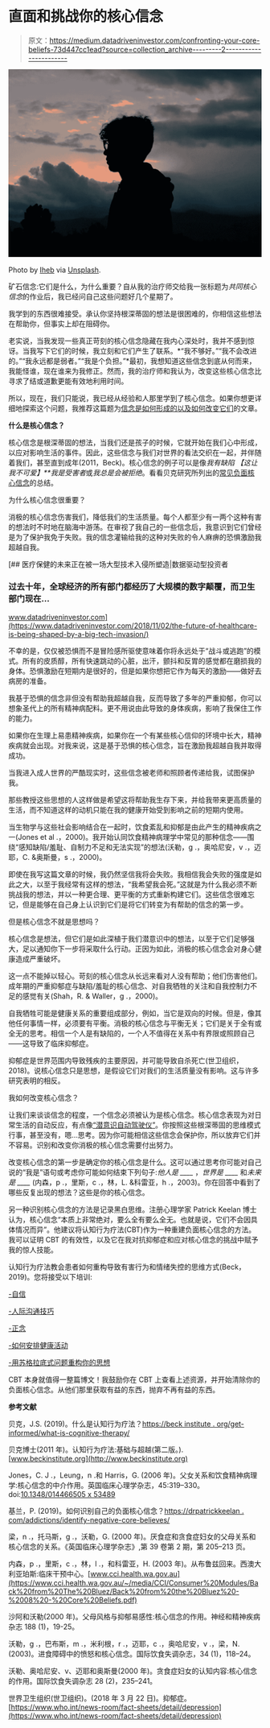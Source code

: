 # 直面和挑战你的核心信念

> 原文：<https://medium.datadriveninvestor.com/confronting-your-core-beliefs-73d447cc1ead?source=collection_archive---------2----------------------->

![](img/cd580ef3b703b29f3424b48bf29a7e3f.png)

Photo by [Iheb](https://unsplash.com/@iheb_ab) via [Unsplash](https://unsplash.com).

矿石信念:它们是什么，为什么重要？自从我的治疗师交给我一张标题为*共同核心信念*的作业后，我已经问自己这些问题好几个星期了。

我学到的东西很难接受。承认你坚持根深蒂固的想法是很困难的，你相信这些想法在帮助你，但事实上却在阻碍你。

老实说，当我发现一些真正苛刻的核心信念隐藏在我内心深处时，我并不感到惊讶。当我写下它们的时候，我立刻和它们产生了联系。*“我不够好。”“我不会改进的。”“我永远都是弱者。”“我是个负担。”*最初，我想知道这些信念到底从何而来，我能怪谁，现在谁来为我修正。然而，我的治疗师和我认为，改变这些核心信念比寻求了结或道歉更能有效地利用时间。

所以，现在，我们只能说，我已经从经验和人那里学到了核心信念。如果你想更详细地探索这个问题，我推荐这篇题为[信念是如何形成的以及如何改变它们](http://www.skilledatlife.com/how-beliefs-are-formed-and-how-to-change-them/)的文章。

**什么是核心信念？**

核心信念是根深蒂固的想法，当我们还是孩子的时候，它就开始在我们心中形成，以应对影响生活的事件。因此，这些信念与我们对世界的看法交织在一起，并伴随着我们，甚至直到成年(2011，Beck)。核心信念的例子可以是像*我有缺陷* *【这让我不可爱】**我是受害者*或*我总是会被拒绝*。看看贝克研究所列出的[常见负面核心信念](https://www.slideshare.net/aounali1/cognitive-behavioral-therapy-58574737/15?src=clipshare)的总结。

为什么核心信念很重要？

消极的核心信念伤害我们，降低我们的生活质量。每个人都至少有一两个这种有害的想法时不时地在脑海中游荡。在审视了我自己的一些信念后，我意识到它们曾经是为了保护我免于失败。我的信念灌输给我的这种对失败的令人麻痹的恐惧激励我超越自我。

[](https://www.datadriveninvestor.com/2018/11/02/the-future-of-healthcare-is-being-shaped-by-a-big-tech-invasion/) [## 医疗保健的未来正在被一场大型技术入侵所塑造|数据驱动型投资者

### 过去十年，全球经济的所有部门都经历了大规模的数字颠覆，而卫生部门现在…

www.datadriveninvestor.com](https://www.datadriveninvestor.com/2018/11/02/the-future-of-healthcare-is-being-shaped-by-a-big-tech-invasion/) 

不幸的是，仅仅被恐惧而不是冒险感所驱使意味着你将永远处于“战斗或逃跑”的模式。所有的皮质醇，所有快速跳动的心脏，出汗，颤抖和反胃的感觉都在磨损我的身体。恐惧激励在短期内是很好的，但是如果你想把它作为每天的激励——做好去病房的准备。

我基于恐惧的信念非但没有帮助我超越自我，反而导致了多年的严重抑郁，你可以想象圣代上的所有精神病配料。更不用说由此导致的身体疾病，影响了我保住工作的能力。

如果你在生理上易患精神疾病，如果你在一个有某些核心信仰的环境中长大，精神疾病就会出现。对我来说，这是基于恐惧的核心信念，旨在激励我超越自我并取得成功。

当我进入成人世界的严酷现实时，这些信念被老师和照顾者传递给我，试图保护我。

那些教授这些思想的人这样做是希望这将帮助我生存下来，并给我带来更高质量的生活，而不知道这样的动机只能在我的健康开始受到影响之前的短期内使用。

当生物学与这些社会影响结合在一起时，饮食紊乱和抑郁是由此产生的精神疾病之一(Jones et al .，2000)。我开始认同饮食精神病理学中常见的那种信念——围绕“感知缺陷/羞耻、自制力不足和无法实现”的想法(沃勒，g .，奥哈尼安，v .，迈耶，C. &奥斯曼，s .，2000)。

即使在我写这篇文章的时候，我仍然坚信我将会失败。我相信我会失败的强度是如此之大，以至于我经常有这样的想法，“我希望我会死。”这就是为什么我必须不断挑战我的想法，并以一种更合理、更平衡的方式重新构建它们。这些信念很难忘记，但是能够在自己身上认识到它们是将它们转变为有帮助的信念的第一步。

但是核心信念不就是思想吗？

核心信念是想法，但它们是如此深植于我们潜意识中的想法，以至于它们足够强大，足以通知你下一步将采取什么行动。正因为如此，消极的核心信念会对身心健康造成严重破坏。

这一点不能掉以轻心。苛刻的核心信念从长远来看对人没有帮助；他们伤害他们。成年期的严重抑郁症与缺陷/羞耻的核心信念、对自我牺牲的关注和自我控制力不足的感觉有关(Shah，R. & Waller，g .，2000)。

自我牺牲可能是健康关系的重要组成部分，例如，当它是双向的时候。但是，像其他任何事情一样，必须要有平衡。消极的核心信念与平衡无关；它们是关于全有或全无的思考。相信一个人是有缺陷的，一个人不值得在关系中有界限或照顾自己——这导致了临床抑郁症。

抑郁症是世界范围内导致残疾的主要原因，并可能导致自杀死亡(世卫组织，2018)。说核心信念只是思想，是假设它们对我们的生活质量没有影响。这与许多研究表明的相反。

我如何改变核心信念？

让我们来谈谈信念的程度，一个信念必须被认为是核心信念。核心信念表现为对日常生活的自动反应，有点像[“潜意识自动驾驶仪”](http://www.skilledatlife.com/how-beliefs-are-formed-and-how-to-change-them/)。你按照这些根深蒂固的思维模式行事，甚至没有，嗯…思考。因为你可能相信这些信念会保护你，所以放弃它们并不容易。识别和改变你消极的核心信念需要付出努力。

改变核心信念的第一步是确定你的核心信念是什么。这可以通过思考你可能对自己说的“我是”语句或考虑你可能如何结束下列句子:*他人是 ____* ，*世界是 ____* 和*未来是 ____* (内森，p .，里斯，c .，林，L. &科雷亚，h .，2003)。你在回答中看到了哪些反复出现的想法？这些是你的核心信念。

另一种识别核心信念的方法是记录黑白思维。注册心理学家 Patrick Keelan 博士认为，核心信念“本质上非常绝对，要么全有要么全无。也就是说，它们不会因具体情况而异”。他建议将认知行为疗法(CBT)作为一种重建负面核心信念的方法。我可以证明 CBT 的有效性，以及它在我对抗抑郁症和应对核心信念的挑战中赋予我的惊人技能。

认知行为疗法教会患者如何重构导致有害行为和情绪失控的思维方式(Beck，2019)。您将接受以下培训:

[-自信](http://www.abct.org/Information/?m=mInformation&fa=fs_ASSERTIVENESS)

[-人际沟通技巧](https://positivepsychology.com/interpersonal-effectiveness/)

[-正念](https://www.mindful.org/how-to-practice-mindfulness/)

[-如何安排健康活动](https://www.rogelcancercenter.org/breaking-habits-beating-us/pleasant-activities)

[-用苏格拉底式问题重构你的思想](https://www.huffingtonpost.ca/entry/socratic-method-improve-depression_n_55ca2888e4b0f1cbf1e65731)

CBT 本身就值得一整篇博文！我鼓励你在 CBT 上查看上述资源，并开始清除你的负面核心信念。从他们那里获取有益的东西，抛弃不再有益的东西。

**参考文献**

贝克，J.S. (2019)。什么是认知行为疗法？[https://beck institute . org/get-informed/what-is-cognitive-therapy/](https://beckinstitute.org/get-informed/what-is-cognitive-therapy/)

贝克博士(2011 年)。认知行为疗法:基础与超越(第二版。).[www.beckinstitute.org](http://www.beckinstitute.org)

Jones，C. J .，Leung，n .和 Harris，G. (2006 年)。父女关系和饮食精神病理学:核心信念的中介作用。英国临床心理学杂志，45:319–330。doi:[10.1348/014466505 x 53489](https://doi.org/10.1348/014466505X53489)

基兰，P. (2019)。如何识别自己的负面核心信念？[https://drpatrickkeelan . com/addictions/identify-negative-core-believes/](https://drpatrickkeelan.com/addictions/identify-negative-core-beliefs/)

梁，n .，托马斯，g .，沃勒，G. (2000 年)。厌食症和贪食症妇女的父母关系和核心信念的关系。《英国临床心理学杂志》,第 39 卷第 2 期，第 205–213 页。

内森，p .，里斯，c .，林，l .，和科雷亚，H. (2003 年)。从布鲁兹回来。西澳大利亚珀斯:临床干预中心。[www.cci.health.wa.gov.au](https://www.cci.health.wa.gov.au/~/media/CCI/Consumer%20Modules/Back%20from%20The%20Bluez/Back%20from%20the%20Bluez%20-%2008%20-%20Core%20Beliefs.pdf)

沙阿和沃勒(2000 年)。父母风格与抑郁易感性:核心信念的作用。神经和精神疾病杂志 188 (1)，19-25。

沃勒，g .，巴布斯，m .，米利根，r .，迈耶，c .，奥哈尼安，v .，梁，N. (2003)。进食障碍中的愤怒和核心信念。国际饮食失调杂志，34 (1)，118–24。

沃勒、奥哈尼安、v、迈耶和奥斯曼(2000 年)。贪食症妇女的认知内容:核心信念的作用。国际饮食失调杂志 28 (2)，235–241。

世界卫生组织(世卫组织)。(2018 年 3 月 22 日)。抑郁症。[https://www.who.int/news-room/fact-sheets/detail/depression](https://www.who.int/news-room/fact-sheets/detail/depression)